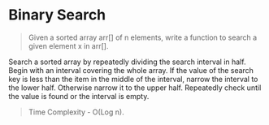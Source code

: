# Binary Search

> Given a sorted array arr[] of n elements, write a function to search a given element x in arr[].

 Search a sorted array by repeatedly dividing the search interval in half. Begin with an interval covering the whole array. If the value of the search key is less than the item in the middle of the interval, narrow the interval to the lower half. Otherwise narrow it to the upper half. Repeatedly check until the value is found or the interval is empty.
 
 >  Time Complexity - O(Log n).

